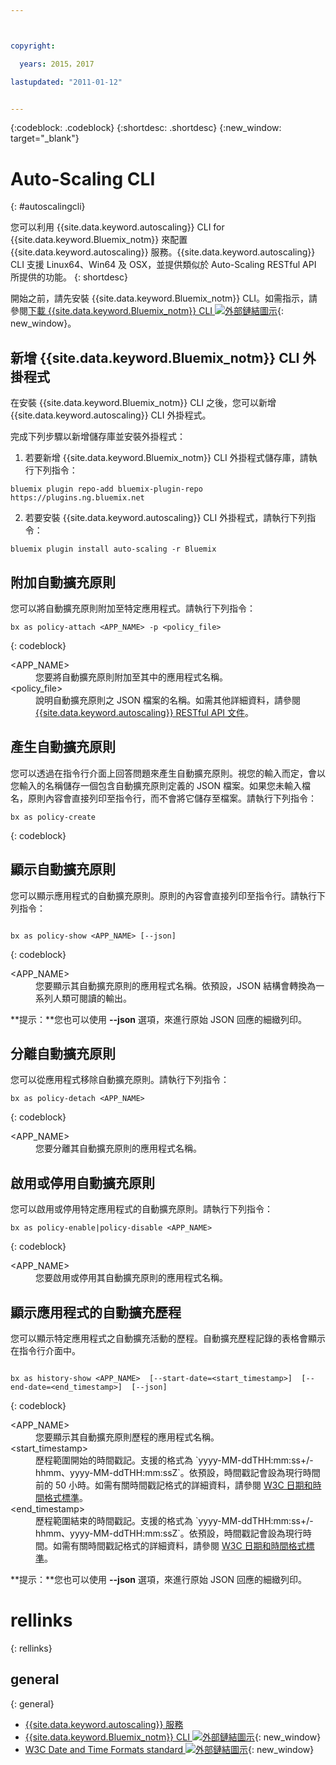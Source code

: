 ```yaml
---



copyright:

  years: 2015，2017

lastupdated: "2011-01-12"


---
```


{:codeblock: .codeblock}
{:shortdesc: .shortdesc}
{:new_window: target="_blank"}

# Auto-Scaling CLI
{: #autoscalingcli}


您可以利用 {{site.data.keyword.autoscaling}} CLI for {{site.data.keyword.Bluemix_notm}} 來配置 {{site.data.keyword.autoscaling}} 服務。{{site.data.keyword.autoscaling}} CLI 支援 Linux64、Win64 及 OSX，並提供類似於 Auto-Scaling RESTful API 所提供的功能。
{: shortdesc}

開始之前，請先安裝 {{site.data.keyword.Bluemix_notm}} CLI。如需指示，請參閱[下載 {{site.data.keyword.Bluemix_notm}} CLI ![外部鏈結圖示](../../../icons/launch-glyph.svg)](http://plugins.ng.bluemix.net/ui/home.html){: new_window}。

## 新增 {{site.data.keyword.Bluemix_notm}} CLI 外掛程式

在安裝 {{site.data.keyword.Bluemix_notm}} CLI 之後，您可以新增 {{site.data.keyword.autoscaling}} CLI 外掛程式。

完成下列步驟以新增儲存庫並安裝外掛程式：
1. 若要新增 {{site.data.keyword.Bluemix_notm}} CLI 外掛程式儲存庫，請執行下列指令：

```
bluemix plugin repo-add bluemix-plugin-repo https://plugins.ng.bluemix.net
```
2. 若要安裝 {{site.data.keyword.autoscaling}} CLI 外掛程式，請執行下列指令：

```
bluemix plugin install auto-scaling -r Bluemix
```

## 附加自動擴充原則

您可以將自動擴充原則附加至特定應用程式。請執行下列指令：

```
bx as policy-attach <APP_NAME> -p <policy_file>
```
{: codeblock}

<dl class="parml">
<dt class="pt dlterm">&lt;APP_NAME&gt;</dt>
<dd class="pd">您要將自動擴充原則附加至其中的應用程式名稱。</dd>
<dt class="pt dlterm">&lt;policy_file&gt;</dt>
<dd class="pd">說明自動擴充原則之 JSON 檔案的名稱。如需其他詳細資料，請參閱 <a href="https://new-console.{DomainName}/apidocs/48" target="_blank">{{site.data.keyword.autoscaling}} RESTful API 文件</a>。</dd>
</dl>


## 產生自動擴充原則

您可以透過在指令行介面上回答問題來產生自動擴充原則。視您的輸入而定，會以您輸入的名稱儲存一個包含自動擴充原則定義的 JSON 檔案。如果您未輸入檔名，原則內容會直接列印至指令行，而不會將它儲存至檔案。請執行下列指令：

```
bx as policy-create
```
{: codeblock}


## 顯示自動擴充原則

您可以顯示應用程式的自動擴充原則。原則的內容會直接列印至指令行。請執行下列指令：

```

bx as policy-show <APP_NAME> [--json]
```
{: codeblock}

<dl class="parml">
<dt class="pt dlterm">&lt;APP_NAME&gt;</dt>
<dd class="pd">您要顯示其自動擴充原則的應用程式名稱。依預設，JSON 結構會轉換為一系列人類可閱讀的輸出。</dd>
</dl>

**提示：**您也可以使用 **--json** 選項，來進行原始 JSON 回應的細緻列印。


## 分離自動擴充原則

您可以從應用程式移除自動擴充原則。請執行下列指令：

```
bx as policy-detach <APP_NAME>
```
{: codeblock}

<dl class="parml">
<dt class="pt dlterm">&lt;APP_NAME&gt;</dt>
<dd class="pd">您要分離其自動擴充原則的應用程式名稱。</dd>
</dl>


## 啟用或停用自動擴充原則

您可以啟用或停用特定應用程式的自動擴充原則。請執行下列指令：

```
bx as policy-enable|policy-disable <APP_NAME>
```
{: codeblock}

<dl class="parml">
<dt class="pt dlterm">&lt;APP_NAME&gt;</dt>
<dd class="pd">您要啟用或停用其自動擴充原則的應用程式名稱。</dd>
</dl>


## 顯示應用程式的自動擴充歷程

您可以顯示特定應用程式之自動擴充活動的歷程。自動擴充歷程記錄的表格會顯示在指令行介面中。

```

bx as history-show <APP_NAME>  [--start-date=<start_timestamp>]  [--end-date=<end_timestamp>]  [--json]
```
{: codeblock}

<dl class="parml">
<dt class="pt dlterm">&lt;APP_NAME&gt;</dt>
<dd class="pd">您要顯示其自動擴充原則歷程的應用程式名稱。
<dt class="pt dlterm">&lt;start_timestamp&gt;</dt>
<dd class="pd">歷程範圍開始的時間戳記。支援的格式為 `yyyy-MM-ddTHH:mm:ss+/-hhmm、yyyy-MM-ddTHH:mm:ssZ`。依預設，時間戳記會設為現行時間前的 50 小時。如需有關時間戳記格式的詳細資料，請參閱 <a href="https://www.w3.org/TR/NOTE-datetime" target="_blank">W3C 日期和時間格式標準</a>。
<dt class="pt dlterm">&lt;end_timestamp&gt;</dt>
<dd class="pd">歷程範圍結束的時間戳記。支援的格式為 `yyyy-MM-ddTHH:mm:ss+/-hhmm、yyyy-MM-ddTHH:mm:ssZ`。依預設，時間戳記會設為現行時間。如需有關時間戳記格式的詳細資料，請參閱 <a href="https://www.w3.org/TR/NOTE-datetime" target="_blank">W3C 日期和時間格式標準</a>。
</dl>



**提示：**您也可以使用 **--json** 選項，來進行原始 JSON 回應的細緻列印。

# rellinks
{: rellinks}
## general
{: general}
* [{{site.data.keyword.autoscaling}} 服務](/docs/services/Auto-Scaling/index.html)
* [{{site.data.keyword.Bluemix_notm}} CLI ![外部鏈結圖示](../../../icons/launch-glyph.svg)](http://plugins.ng.bluemix.net/ui/home.html){: new_window}
* [W3C Date and Time Formats standard ![外部鏈結圖示](../../../icons/launch-glyph.svg)](https://www.w3.org/TR/NOTE-datetime){: new_window}
